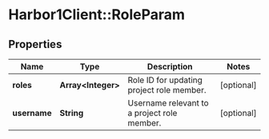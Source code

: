 # Harbor1Client::RoleParam

## Properties
Name | Type | Description | Notes
------------ | ------------- | ------------- | -------------
**roles** | **Array&lt;Integer&gt;** | Role ID for updating project role member. | [optional] 
**username** | **String** | Username relevant to a project role member. | [optional] 



